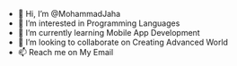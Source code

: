 - 👋 Hi, I’m @MohammadJaha
- 👀 I’m interested in Programming Languages
- 🌱 I’m currently learning Mobile App Development
- 💞️ I’m looking to collaborate on Creating Advanced World
- 📫 Reach me on My Email

<!---
MohammadJaha/MohammadJaha is a ✨ special ✨ repository because its `README.md` (this file) appears on your GitHub profile.
You can click the Preview link to take a look at your changes.
--->
